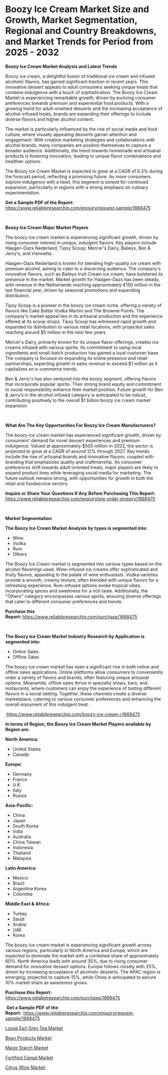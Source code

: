 <p><h1>Boozy Ice Cream Market Size and Growth, Market Segmentation, Regional and Country Breakdowns, and Market Trends for Period from 2025 -  2032</h1></p><p><strong>Boozy Ice Cream Market Analysis and Latest Trends</strong></p>
<p><p>Boozy ice cream, a delightful fusion of traditional ice cream and infused alcoholic flavors, has gained significant traction in recent years. This innovative dessert appeals to adult consumers seeking unique treats that combine indulgence with a touch of sophistication. The Boozy Ice Cream Market is experiencing remarkable growth, driven by evolving consumer preferences towards premium and experiential food products. With a growing trend for adult-oriented desserts and the increasing acceptance of alcohol-infused treats, brands are expanding their offerings to include diverse flavors and higher alcohol content.</p><p>The market is particularly influenced by the rise of social media and food culture, where visually appealing desserts garner attention and engagement. With creative marketing strategies and collaborations with alcohol brands, many companies are position themselves to capture a broader audience. Additionally, the trend towards homemade and artisanal products is fostering innovation, leading to unique flavor combinations and healthier options.</p><p>The Boozy Ice Cream Market is expected to grow at a CAGR of 6.3% during the forecast period, reflecting a promising future. As more consumers explore indulgence with a twist, this segment is poised for continued expansion, particularly in regions with a strong emphasis on culinary experimentation.</p></p>
<p><strong>Get a Sample PDF of the Report:&nbsp;</strong> <a href="https://www.reliableresearchiq.com/enquiry/request-sample/1668475?utm_campaign=904&utm_medium=2&utm_source=Github&utm_content=ia&utm_term=07042025&utm_id=boozy-ice-cream">https://www.reliableresearchiq.com/enquiry/request-sample/1668475</a></p>
<p>&nbsp;</p>
<p><strong>Boozy Ice Cream Major Market Players</strong></p>
<p><p>The boozy ice cream market is experiencing significant growth, driven by rising consumer interest in unique, indulgent flavors. Key players include Häagen-Dazs Nederland, Tipsy Scoop, Mercer's Dairy, Baileys, Ben & Jerry's, and Viennetta.</p><p>Häagen-Dazs Nederland is known for blending high-quality ice cream with premium alcohol, aiming to cater to a discerning audience. The company's innovative flavors, such as Baileys Irish Cream ice cream, have bolstered its presence in the market. Market growth for Häagen-Dazs has been steady, with revenue in the Netherlands reaching approximately €150 million in the last financial year, driven by seasonal promotions and expanding distribution.</p><p>Tipsy Scoop is a pioneer in the boozy ice cream niche, offering a variety of flavors like Cake Batter Vodka Martini and The Brownie Points. The company's market appeal lies in its artisanal production and the experience offered at its scoop shops. Tipsy Scoop has witnessed rapid growth and expanded its distribution to various retail locations, with projected sales reaching around $5 million in the next few years.</p><p>Mercer's Dairy, primarily known for its unique flavor offerings, creates ice creams infused with various spirits. Its commitment to using local ingredients and small-batch production has gained a loyal customer base. The company is focused on expanding its online presence and retail partnerships, expecting growth in sales revenue to exceed $1 million as it capitalizes on e-commerce trends.</p><p>Ben & Jerry's has also ventured into the boozy segment, offering flavors that incorporate popular spirits. Their strong brand equity and commitment to social responsibility enhance their market position. Future growth for Ben & Jerry’s in the alcohol-infused category is anticipated to be robust, contributing positively to the overall $1 billion boozy ice cream market expansion.</p></p>
<p>&nbsp;</p>
<p><strong>What Are The Key Opportunities For Boozy Ice Cream Manufacturers?</strong></p>
<p><p>The boozy ice cream market has experienced significant growth, driven by consumers' demand for novel dessert experiences and premium indulgence. Valued at approximately $500 million in 2022, the sector is projected to grow at a CAGR of around 12% through 2027. Key trends include the rise of artisanal brands and innovative flavors, coupled with branding that emphasizes quality and craftmanship. As consumer preferences shift towards adult-oriented treats, major players are likely to expand product lines while leveraging social media for marketing. The future outlook remains strong, with opportunities for growth in both the retail and foodservice sectors.</p></p>
<p><strong>Inquire or Share Your Questions If Any Before Purchasing This Report:</strong> <a href="https://www.reliableresearchiq.com/enquiry/pre-order-enquiry/1668475?utm_campaign=904&utm_medium=2&utm_source=Github&utm_content=ia&utm_term=07042025&utm_id=boozy-ice-cream">https://www.reliableresearchiq.com/enquiry/pre-order-enquiry/1668475</a></p>
<p>&nbsp;</p>
<p><strong>Market Segmentation</strong></p>
<p><strong>The Boozy Ice Cream Market Analysis by types is segmented into:</strong></p>
<p><ul><li>Wine</li><li>Vodka</li><li>Rum</li><li>Others</li></ul></p>
<p><p>The Boozy Ice Cream market is segmented into various types based on the alcohol flavorings used. Wine-infused ice creams offer sophisticated and fruity flavors, appealing to the palate of wine enthusiasts. Vodka varieties provide a smooth, creamy texture, often blended with unique flavors for a refreshing experience. Rum-infused options evoke tropical vibes, incorporating spices and sweetness for a rich taste. Additionally, the "Others" category encompasses various spirits, ensuring diverse offerings that cater to different consumer preferences and trends.</p></p>
<p><strong>Purchase this Report:&nbsp;</strong><a href="https://www.reliableresearchiq.com/purchase/1668475?utm_campaign=904&utm_medium=2&utm_source=Github&utm_content=ia&utm_term=07042025&utm_id=boozy-ice-cream">https://www.reliableresearchiq.com/purchase/1668475</a></p>
<p>&nbsp;</p>
<p><strong>The Boozy Ice Cream Market Industry Research by Application is segmented into:</strong></p>
<p><ul><li>Online Sales</li><li>Offline Sales</li></ul></p>
<p><p>The boozy ice cream market has seen a significant rise in both online and offline sales applications. Online platforms allow consumers to conveniently order a variety of flavors and brands, often featuring unique artisanal options. Meanwhile, offline sales thrive in specialty shops, bars, and restaurants, where customers can enjoy the experience of tasting different flavors in a social setting. Together, these channels create a diverse marketplace, catering to various consumer preferences and enhancing the overall enjoyment of this indulgent treat.</p></p>
<p><a href="https://www.reliableresearchiq.com/boozy-ice-cream-r1668475?utm_campaign=904&utm_medium=2&utm_source=Github&utm_content=ia&utm_term=07042025&utm_id=boozy-ice-cream">&nbsp;https://www.reliableresearchiq.com/boozy-ice-cream-r1668475</a></p>
<p><strong>In terms of Region, the Boozy Ice Cream Market Players available by Region are:</strong></p>
<p>
    <p> <strong> North America: </strong>
        <ul>
            <li>United States</li>
            <li>Canada</li>
        </ul>
        </p> 
    <p> <strong> Europe: </strong>
        <ul>
            <li>Germany</li>
            <li>France</li>
            <li>U.K.</li>
            <li>Italy</li>
            <li>Russia</li>
        </ul>
        </p> 
    <p> <strong> Asia-Pacific: </strong>
        <ul>
            <li>China</li>
            <li>Japan</li>
            <li>South Korea</li>
            <li>India</li>
            <li>Australia</li>
            <li>China Taiwan</li>
            <li>Indonesia</li>
            <li>Thailand</li>
            <li>Malaysia</li>
        </ul>
        </p> 
    <p> <strong> Latin America: </strong>
        <ul>
            <li>Mexico</li>
            <li>Brazil</li>
            <li>Argentina Korea</li>
            <li>Colombia</li>
        </ul>
        </p> 
    <p> <strong> Middle East & Africa: </strong>
        <ul>
            <li>Turkey</li>
            <li>Saudi</li>
            <li>Arabia</li>
            <li>UAE</li>
            <li>Korea</li>
        </ul>
    </p>
    </p>
<p><p>The boozy ice cream market is experiencing significant growth across various regions, particularly in North America and Europe, which are expected to dominate the market with a combined share of approximately 60%. North America leads with around 35%, due to rising consumer demand for innovative dessert options. Europe follows closely with 25%, driven by increasing acceptance of alcoholic desserts. The APAC region is emerging, projected to capture 15%, while China is anticipated to secure 10% market share as awareness grows.</p></p>
<p><strong>Purchase this Report: </strong><a href="https://www.reliableresearchiq.com/purchase/1668475?utm_campaign=904&utm_medium=2&utm_source=Github&utm_content=ia&utm_term=07042025&utm_id=boozy-ice-cream">https://www.reliableresearchiq.com/purchase/1668475</a></p>
<p>&nbsp;<strong>Get a Sample PDF of the Report:&nbsp;&nbsp;</strong><a href="https://www.reliableresearchiq.com/enquiry/request-sample/1668475?utm_campaign=904&utm_medium=2&utm_source=Github&utm_content=ia&utm_term=07042025&utm_id=boozy-ice-cream">https://www.reliableresearchiq.com/enquiry/request-sample/1668475</a></p>
<p><strong></strong></p>
<p><p><a href="https://github.com/tentandyik/Market-Research-Report-List-1/blob/main/loose-earl-grey-tea-market.md?utm_campaign=904&utm_medium=2&utm_source=Github&utm_content=ia&utm_term=07042025&utm_id=boozy-ice-cream">Loose Earl Grey Tea Market</a></p><p><a href="https://github.com/mismannely/Market-Research-Report-List-1/blob/main/bean-products-market.md?utm_campaign=904&utm_medium=2&utm_source=Github&utm_content=ia&utm_term=07042025&utm_id=boozy-ice-cream">Bean Products Market</a></p><p><a href="https://github.com/biandnikelrs/Market-Research-Report-List-1/blob/main/maize-starch-market.md?utm_campaign=904&utm_medium=2&utm_source=Github&utm_content=ia&utm_term=07042025&utm_id=boozy-ice-cream">Maize Starch Market</a></p><p><a href="https://github.com/myongfranzcs/Market-Research-Report-List-1/blob/main/fortified-cereal-market.md?utm_campaign=904&utm_medium=2&utm_source=Github&utm_content=ia&utm_term=07042025&utm_id=boozy-ice-cream">Fortified Cereal Market</a></p><p><a href="https://github.com/klenaestien23/Market-Research-Report-List-1/blob/main/citrus-wine-market.md?utm_campaign=904&utm_medium=2&utm_source=Github&utm_content=ia&utm_term=07042025&utm_id=boozy-ice-cream">Citrus Wine Market</a></p></p>
